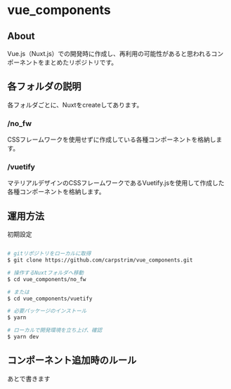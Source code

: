 # vue_components

## About

Vue.js（Nuxt.js）での開発時に作成し、再利用の可能性があると思われるコンポーネントをまとめたリポジトリです。

## 各フォルダの説明

各フォルダごとに、Nuxtをcreateしてあります。
### /no_fw

CSSフレームワークを使用せずに作成している各種コンポーネントを格納します。

### /vuetify

マテリアルデザインのCSSフレームワークであるVuetify.jsを使用して作成した各種コンポーネントを格納します。

## 運用方法

初期設定

```bash

# gitリポジトリをローカルに取得
$ git clone https://github.com/carpstrim/vue_components.git

# 操作するNuxtフォルダへ移動
$ cd vue_components/no_fw

# または
$ cd vue_components/vuetify

# 必要パッケージのインストール
$ yarn

# ローカルで開発環境を立ち上げ、確認
$ yarn dev

```

## コンポーネント追加時のルール

あとで書きます
